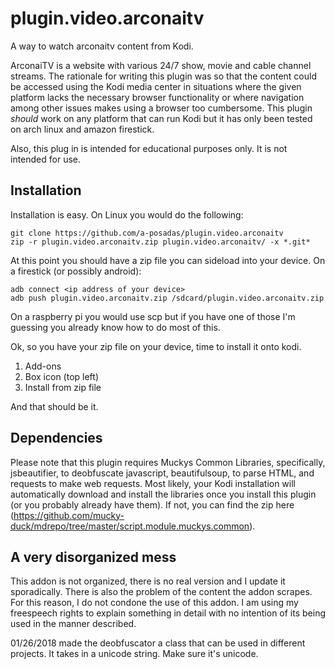 # plugin.video.arconaitv
A way to watch arconaitv content from Kodi.

ArconaiTV is a website with various 24/7 show, movie and cable channel streams. The rationale for writing this plugin was so that the content could be accessed using the Kodi media center in situations where the given platform lacks the necessary browser functionality or where navigation among other issues makes using a browser too cumbersome. This plugin *should* work on any platform that can run Kodi but it has only been tested on arch linux and amazon firestick. 

Also, this plug in is intended for educational purposes only. It is not intended for use. 

## Installation

Installation is easy. On Linux you would do the following:

    git clone https://github.com/a-posadas/plugin.video.arconaitv
    zip -r plugin.video.arconaitv.zip plugin.video.arconaitv/ -x *.git*

At this point you should have a zip file you can sideload into your device. On a firestick (or possibly android):

    adb connect <ip address of your device>
    adb push plugin.video.arconaitv.zip /sdcard/plugin.video.arconaitv.zip

On a raspberry pi you would use scp but if you have one of those I'm guessing you already know how to do most of this. 

Ok, so you have your zip file on your device, time to install it onto kodi.
1. Add-ons
2. Box icon (top left)
3. Install from zip file 

And that should be it. 

## Dependencies

Please note that this plugin requires Muckys Common Libraries, specifically, jsbeautifier, to deobfuscate javascript, beautifulsoup, to parse HTML, and requests to make web requests. Most likely, your 
Kodi installation will automatically download and install the libraries once you install this plugin (or you probably already have them). If not, you can find the zip here 
(https://github.com/mucky-duck/mdrepo/tree/master/script.module.muckys.common).

## A very disorganized mess
This addon is not organized, there is no real version and I update it sporadically. There is also the problem of the content the addon scrapes. For this reason, I do not condone the use of this addon. I am using my freespeech rights to explain something in detail with no intention of its being used in the manner described. 

01/26/2018 made the deobfuscator a class that can be used in different projects. It takes in a unicode string. Make sure it's unicode. 
